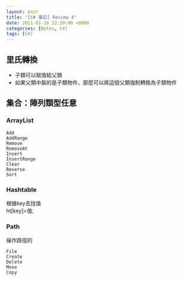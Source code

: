 ```yaml
---
layout: post
title: "[C# 筆記] Review 4"
date: 2011-01-18 22:29:00 +0800
categories: [Notes, C#]
tags: [C#]
---
```


## 里氏轉換
- 子類可以賦值給父類
- 如果父類中裝的是子類物件，那麼可以將這個父類強制轉換為子類物件


## 集合：陣列類型任意
### ArrayList
```text
Add
AddRange
Remove
RemoveAt
Insert
InsertRange
Clear
Reverse
Sort
```
### Hashtable
根據key去找值  
ht[key]=值;  

### Path
操作路徑的

```text
File
Create
Delete
Move
Copy
```

